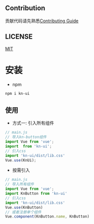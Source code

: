 ## Contribution
贡献代码请先熟悉[Contributing Guide](./wikis/contributing.md)

## LICENSE
[MIT](https://zh.wikipedia.org/wiki/MIT%E8%A8%B1%E5%8F%AF%E8%AD%89)

# 安装
  * npm

```bash
npm i kn-ui
```
## 使用
  * 方式一: 引入所有组件

```js
// main.js
// 导入kn-button组件
import Vue from 'vue';
import  from 'kn-ui';
// 引入css
import 'kn-ui/dist/lib.css'
Vue.use(KnUi);
```

* 按需引入

```js
// main.js
// 导入所有组件
import Vue from 'vue';
import KnButton from 'kn-ui'
// 引入css
import 'kn-ui/dist/lib.css'
Vue.use(KnButton)
// 或者注册单个组件
Vue.component(KnButton.name, KnButton)
```

